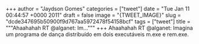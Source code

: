 
+++
author = "Jaydson Gomes"
categories = ["tweet"]
date = "Tue Jan 11 00:44:57 +0000 2011"
draft = false
image = "{TWEET_IMAGE}"
slug = "dcde347695b50900f9d767aa5972478f54158bcf"
tags = ["tweet"]
title = """Ahaahahah RT @alganet: Im..."""
+++
Ahaahahah RT @alganet: Imagina um programa de dança distribuído em dois executáveis m.exe e rem.exe.
